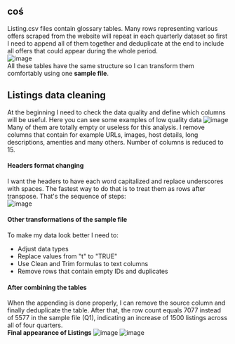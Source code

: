 ## coś
Listing.csv files contain glossary tables. Many rows representing various offers scraped from the website will repeat in each quarterly dataset so first I need to append all of them together and deduplicate at the end to include all offers that could appear during the whole period.   
![image](https://github.com/jakubgrunwald/Inside-Airbnb-Data-Analysis-in-Excel-PQ/assets/159199366/0aeb7f17-56bf-44f7-bce2-48a841901165)  
All these tables have the same structure so I can transform them comfortably using one **sample file**.

## Listings data cleaning
At the beginning I need to check the data quality and define which columns will be useful. Here you can see some examples of low quality data
![image](https://github.com/jakubgrunwald/Inside-Airbnb-Data-Analysis-in-Excel-PQ/assets/159199366/c5e842d8-03e3-41b1-970c-bb9f8571b422)
Many of them are totally empty or useless for this analysis. I remove columns that contain for example URLs, images, host details, long descriptions, amenties and many others. Number of columns is reduced to 15.  

#### Headers format changing
I want the headers to have each word capitalized and replace underscores with spaces. The fastest way to do that is to treat them as rows after transpose. That's the sequence of steps:  
![image](https://github.com/jakubgrunwald/Inside-Airbnb-Data-Analysis-in-Excel-PQ/assets/159199366/2bc5077a-5d68-4b15-af18-4e44b8ec56d3)  
  
#### Other transformations of the sample file  
To make my data look better I need to:  
* Adjust data types
* Replace values from "t" to "TRUE"
* Use Clean and Trim formulas to text columns
* Remove rows that contain empty IDs and duplicates

#### After combining the tables
When the appending is done properly, I can remove the source column and finally deduplicate the table. After that, the row count equals 7077 instead of 5577 in the sample file (Q1), indicating an increase of 1500 listings across all of four quarters.  
**Final appearance of Listings**
![image](https://github.com/jakubgrunwald/Inside-Airbnb-Data-Analysis-in-Excel-PQ/assets/159199366/c4ffec7d-3b27-4293-8bb1-1453a517c95f) ![image](https://github.com/jakubgrunwald/Inside-Airbnb-Data-Analysis-in-Excel-PQ/assets/159199366/da86a59c-2758-486d-b65e-389a1d1413df)










